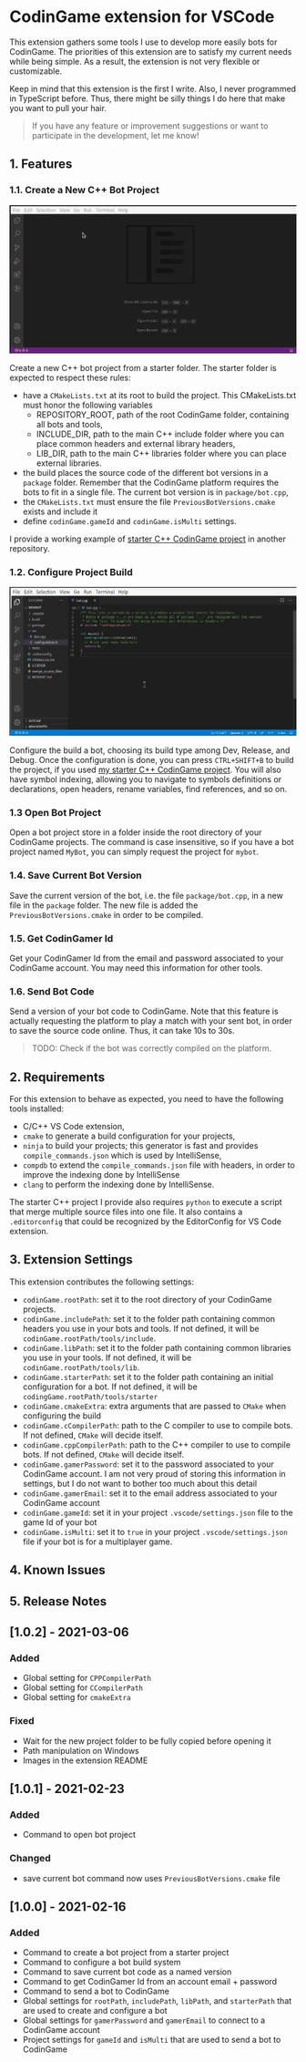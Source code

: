 # CodinGame extension for VSCode

This extension gathers some tools I use to develop more easily bots for CodinGame. The priorities of this extension are to satisfy my current needs while being simple. As a result, the extension is not very flexible or customizable.

Keep in mind that this extension is the first I write. Also, I never programmed in TypeScript before. Thus, there might be silly things I do here that make you want to pull your hair.

> If you have any feature or improvement suggestions or want to participate in the development, let me know!
## 1. Features

### 1.1. Create a New C++ Bot Project

![Create New Bot Command](data/create_new_bot.gif)

Create a new C++ bot project from a starter folder. The starter folder is expected to respect these rules:
- have a `CMakeLists.txt` at its root to build the project. This CMakeLists.txt must honor the following variables
  - REPOSITORY_ROOT, path of the root CodinGame folder, containing all bots and tools,
  - INCLUDE_DIR, path to the main C++ include folder where you can place common headers and external library headers,
  - LIB_DIR, path to the main C++ libraries folder where you can place external libraries.
- the build places the source code of the different bot versions in a `package` folder. Remember that the CodinGame platform requires the bots to fit in a single file. The current bot version is in `package/bot.cpp`,
- the `CMakeLists.txt` must ensure the file `PreviousBotVersions.cmake` exists and include it
- define `codinGame.gameId` and `codinGame.isMulti` settings.

I provide a working example of [starter C++ CodinGame project](https://github.com/tdelame/codingame_starter) in another repository.

### 1.2. Configure Project Build

![Configure Bot Command](data/configure_bot.gif)

Configure the build a bot, choosing its build type among Dev, Release, and Debug. Once the configuration is done, you can press `CTRL+SHIFT+B` to build the project, if you used [my starter C++ CodinGame project](https://github.com/tdelame/codingame_starter). You will also have symbol indexing, allowing you to navigate to symbols definitions or declarations, open headers, rename variables, find references, and so on.

### 1.3 Open Bot Project

Open a bot project store in a folder inside the root directory of your CodinGame projects. The command is case insensitive, so if you have a bot project named `MyBot`, you can simply request the project for `mybot`.
### 1.4. Save Current Bot Version

Save the current version of the bot, i.e. the file `package/bot.cpp`, in a new file in the `package` folder. The new file is added the `PreviousBotVersions.cmake` in order to be compiled.

### 1.5. Get CodinGamer Id

Get your CodinGamer Id from the email and password associated to your CodinGame account. You may need this information for other tools.

### 1.6. Send Bot Code

Send a version of your bot code to CodinGame. Note that this feature is actually requesting the platform to play a match with your sent bot, in order to save the source code online. Thus, it can take 10s to 30s.

>TODO: Check if the bot was correctly compiled on the platform.

## 2. Requirements

For this extension to behave as expected, you need to have the following tools installed:
- C/C++ VS Code extension,
- `cmake` to generate a build configuration for your projects,
- `ninja` to build your projects; this generator is fast and provides `compile_commands.json` which is used by IntelliSense,
- `compdb` to extend the `compile_commands.json` file with headers, in order to improve the indexing done by IntelliSense
- `clang` to perform the indexing done by IntelliSense.

The starter C++ project I provide also requires `python` to execute a script that merge multiple source files into one file. It also contains a `.editorconfig` that could be recognized by the EditorConfig for VS Code extension.

## 3. Extension Settings

This extension contributes the following settings:

* `codinGame.rootPath`: set it to the root directory of your CodinGame projects.
* `codinGame.includePath`: set it to the folder path containing common headers you use in your bots and tools. If not defined, it will be `codinGame.rootPath/tools/include`.
* `codinGame.libPath`: set it to the folder path containing common libraries you use in your tools. If not defined, it will be `codinGame.rootPath/tools/lib`.
* `codinGame.starterPath`: set it to the folder path containing an initial configuration for a bot. If not defined, it will be `codingGame.rootPath/tools/starter`
* `codinGame.cmakeExtra`: extra arguments that are passed to `CMake` when configuring the build
* `codinGame.cCompilerPath`: path to the C compiler to use to compile bots. If not defined, `CMake` will decide itself.
* `codinGame.cppCompilerPath`: path to the C++ compiler to use to compile bots. If not defined, `CMake` will decide itself.
* `codinGame.gamerPassword`: set it to the password associated to your CodinGame account. I am not very proud of storing this information in settings, but I do not want to bother too much about this detail
* `codinGame.gamerEmail`: set it to the email address associated to your CodinGame account
* `codinGame.gameId`: set it in your project `.vscode/settings.json` file to the game Id of your bot
* `codinGame.isMulti`: set it to `true` in your project `.vscode/settings.json` file if your bot is for a multiplayer game.

## 4. Known Issues

## 5. Release Notes

## [1.0.2] - 2021-03-06

### Added
- Global setting for `CPPCompilerPath`
- Global setting for `CCompilerPath`
- Global setting for `cmakeExtra`

### Fixed
- Wait for the new project folder to be fully copied before opening it
- Path manipulation on Windows
- Images in the extension README

## [1.0.1] - 2021-02-23

### Added
- Command to open bot project

### Changed
- save current bot command now uses `PreviousBotVersions.cmake` file

## [1.0.0] - 2021-02-16

### Added
- Command to create a bot project from a starter project
- Command to configure a bot build system
- Command to save current bot code as a named version
- Command to get CodinGamer Id from an account email + password
- Command to send a bot to CodinGame
- Global settings for `rootPath`, `includePath`, `libPath`, and `starterPath` that are used to create and configure a bot
- Global settings for `gamerPassword` and `gamerEmail` to connect to a CodinGame account
- Project settings for `gameId` and `isMulti` that are used to send a bot to CodinGame
